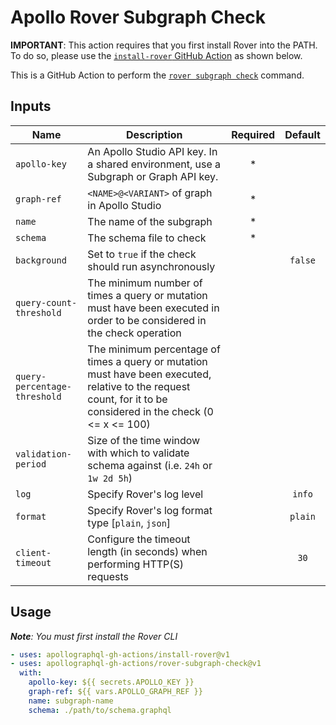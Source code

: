 # Apollo Rover Subgraph Check

**IMPORTANT**: This action requires that you first install Rover into the PATH. To do so, please use the [`install-rover` GitHub Action](https://github.com/apollographql-gh-actions/install-rover) as shown below.

This is a GitHub Action to perform the [`rover subgraph check`](https://www.apollographql.com/docs/rover/commands/subgraphs#subgraph-check) command.

## Inputs

| Name | Description | Required | Default |
| ---- | ----------- | :------: | :-----: |
| `apollo-key` |  An Apollo Studio API key. In a shared environment, use a Subgraph or Graph API key. | * | |
| `graph-ref` | `<NAME>@<VARIANT>` of graph in Apollo Studio | * | |
| `name` | The name of the subgraph | * | |
| `schema` | The schema file to check | * | |
| `background` | Set to `true` if the check should run asynchronously | | `false` |
| `query-count-threshold` | The minimum number of times a query or mutation must have been executed in order to be considered in the check operation | | |
| `query-percentage-threshold` | The minimum percentage of times a query or mutation must have been executed, relative to the request count, for it to be considered in the check (0 <= x <= 100) | | |
| `validation-period` | Size of the time window with which to validate schema against (i.e. `24h` or `1w 2d 5h`) | | |
| `log` | Specify Rover's log level | | `info` |
| `format` | Specify Rover's log format type [`plain`, `json`] | | `plain` |
| `client-timeout` | Configure the timeout length (in seconds) when performing HTTP(S) requests | | `30` |

## Usage

_**Note**: You must first install the Rover CLI_

```yaml
- uses: apollographql-gh-actions/install-rover@v1
- uses: apollographql-gh-actions/rover-subgraph-check@v1
  with:
    apollo-key: ${{ secrets.APOLLO_KEY }}
    graph-ref: ${{ vars.APOLLO_GRAPH_REF }}
    name: subgraph-name
    schema: ./path/to/schema.graphql
```
